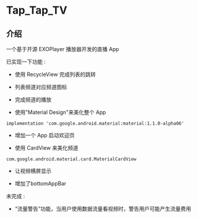 # Tap_Tap_TV

## 介绍

一个基于开源 EXOPlayer 播放器开发的直播 App

已实现一下功能 :

- 使用 RecycleView 完成列表的跳转

- 列表频道对应频道图标

- 完成频道的播放

- 使用"Material Design"来美化整个 App
```
implementation 'com.google.android.material:material:1.1.0-alpha06'
```
- 增加一个 App 启动欢迎页

- 使用 CardView 来美化频道
```
com.google.android.material.card.MaterialCardView
```
- 让视频横屏显示

- 增加了bottomAppBar

未完成 :


- “流量警告”功能，当用户使用数据流量看视频时，警告用户可能产生流量费用


